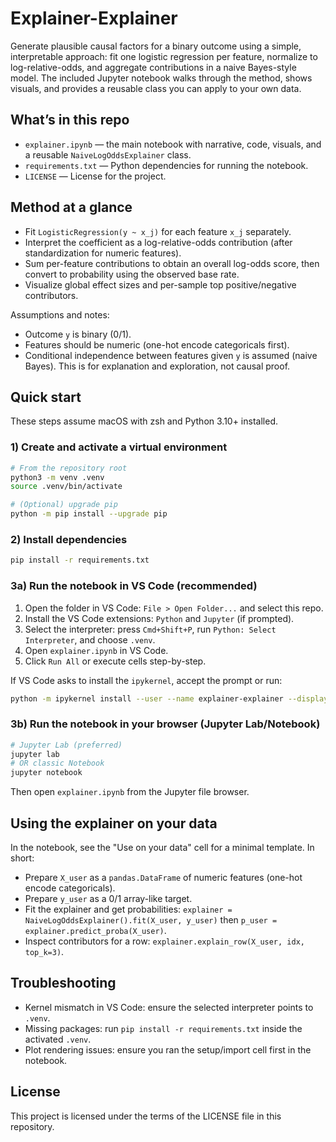 # Explainer-Explainer

Generate plausible causal factors for a binary outcome using a simple, interpretable approach: fit one logistic regression per feature, normalize to log-relative-odds, and aggregate contributions in a naive Bayes-style model. The included Jupyter notebook walks through the method, shows visuals, and provides a reusable class you can apply to your own data.

## What’s in this repo
- `explainer.ipynb` — the main notebook with narrative, code, visuals, and a reusable `NaiveLogOddsExplainer` class.
- `requirements.txt` — Python dependencies for running the notebook.
- `LICENSE` — License for the project.

## Method at a glance
- Fit `LogisticRegression(y ~ x_j)` for each feature `x_j` separately.
- Interpret the coefficient as a log-relative-odds contribution (after standardization for numeric features).
- Sum per-feature contributions to obtain an overall log-odds score, then convert to probability using the observed base rate.
- Visualize global effect sizes and per-sample top positive/negative contributors.

Assumptions and notes:
- Outcome `y` is binary (0/1).
- Features should be numeric (one-hot encode categoricals first).
- Conditional independence between features given `y` is assumed (naive Bayes). This is for explanation and exploration, not causal proof.

## Quick start
These steps assume macOS with zsh and Python 3.10+ installed.

### 1) Create and activate a virtual environment
```zsh
# From the repository root
python3 -m venv .venv
source .venv/bin/activate

# (Optional) upgrade pip
python -m pip install --upgrade pip
```

### 2) Install dependencies
```zsh
pip install -r requirements.txt
```

### 3a) Run the notebook in VS Code (recommended)
1. Open the folder in VS Code: `File > Open Folder...` and select this repo.
2. Install the VS Code extensions: `Python` and `Jupyter` (if prompted).
3. Select the interpreter: press `Cmd+Shift+P`, run `Python: Select Interpreter`, and choose `.venv`.
4. Open `explainer.ipynb` in VS Code.
5. Click `Run All` or execute cells step-by-step.

If VS Code asks to install the `ipykernel`, accept the prompt or run:
```zsh
python -m ipykernel install --user --name explainer-explainer --display-name "Python (explainer-explainer)"
```

### 3b) Run the notebook in your browser (Jupyter Lab/Notebook)
```zsh
# Jupyter Lab (preferred)
jupyter lab
# OR classic Notebook
jupyter notebook
```
Then open `explainer.ipynb` from the Jupyter file browser.

## Using the explainer on your data
In the notebook, see the "Use on your data" cell for a minimal template. In short:
- Prepare `X_user` as a `pandas.DataFrame` of numeric features (one-hot encode categoricals).
- Prepare `y_user` as a 0/1 array-like target.
- Fit the explainer and get probabilities: `explainer = NaiveLogOddsExplainer().fit(X_user, y_user)` then `p_user = explainer.predict_proba(X_user)`.
- Inspect contributors for a row: `explainer.explain_row(X_user, idx, top_k=3)`.

## Troubleshooting
- Kernel mismatch in VS Code: ensure the selected interpreter points to `.venv`.
- Missing packages: run `pip install -r requirements.txt` inside the activated `.venv`.
- Plot rendering issues: ensure you ran the setup/import cell first in the notebook.

## License
This project is licensed under the terms of the LICENSE file in this repository.

